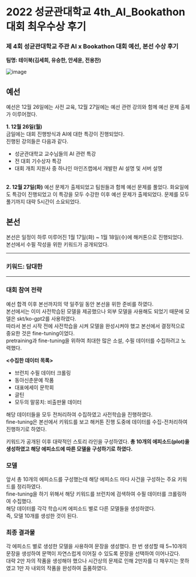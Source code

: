 # 2022 성균관대학교 4th_AI_Bookathon 대회 최우수상 후기

### 제 4회 성균관대학교 주관 AI x Bookathon 대회 예선, 본선 수상 후기    
<B>팀명: 테이북(김세희, 유승한, 안세윤, 전용찬)</b>


![image](https://user-images.githubusercontent.com/109735494/215828705-8da4306a-38e9-4204-9719-15e31b88de07.png)

## 예선
예선은 12월 26일에는 사전 교육, 12월 27일에는 예선 관련 강의와 함께 예선 문제 출제가 이루어졌다.

<b>1. 12월 26일(월)</b>   
금일에는 대회 진행방식과 AI에 대한 특강이 진행되었다.    
진행된 강의들은 다음과 같다.
- 성균관대학교 교수님들의 AI 관련 특강
- 전 대회 기수상자 특강
- 대회 개최 지원사 중 하나인 마인즈랩에서 개발한 AI 설명 및 서버 설명

<br> 
<b>2. 12월 27일(화)</b>       
예선 문제가 출제되었고 팀원들과 함께 예선 문제를 풀었다.     
화요일에도 특강이 진행되었고 이 특강을 모두 수강한 이후 예선 문제가 출제되었다.         
문제를 모두 풀기까지 대략 5시간이 소요되었다.    

## 본선
본선은 일정이 하루 미루어진 1월 17일(화) ~ 1월 18일(수)에 해커톤으로 진행되었다.        
본선에서 수필 작성을 위한 키워드가 공개되었다.

------------------
### 키워드: 담대한
------------------

### 대회 참여 전략
예선 합격 이후 본선까지의 약 일주일 동안 본선을 위한 준비를 하였다.      
본선에서는 이미 사전학습된 모델을 제공했으나 외부 모델을 사용해도 되었기 때문에 모델은 skt/ko-gpt2를 사용하였다.    
따라서 본선 시작 전에 사전학습을 시켜 모델을 완성시켜야 했고 본선에서 결정적으로 중요한 것은 fine-tuning이었다.      
pretraining과 fine-tuning을 위하여 최대한 많은 소설, 수필 데이터를 수집하려고 노력했다. 

<b><수집한 데이터 목록></b>
- 브런치 수필 데이터 크롤링
- 동아신춘문예 작품
- 대표에세이 문학회
- 글틴
- 모두의 말뭉치: 비출판물 데이터

해당 데이터들을 모두 전처리하여 수집하였고 사전학습을 진행하였다.    
fine-tuning은 본선에서 키워드를 보고 해커톤 진행 도중에 데이터를 수집-전처리하여 진행하기로 하였다.     

키워드가 공개된 이후 대략적인 스토리 라인을 구성하였다. <b>총 10개의 에피소드(plot)을 생성하였고 해당 에피소드에 따른 모델을 구성하기로 하였다.</b>

### 모델
앞서 총 10개의 에피소드를 구성했는데 해당 에피소드 마다 사건을 구성하는 주요 키워드를 정리하였다.          
fine-tuning을 하기 위해서 해당 키워드를 브런치에 검색하여 수필 데이터를 크롤링하여 수집했다.          
해당 데이터를 각각 학습시켜 에피소드 별로 다른 모델들을 생성하였다.       
즉, 모델 10개를 생성한 것이 된다.            

### 최종 결과물
각 에피소드 별로 생성한 모델을 사용하여 문장을 생성했다. 한 번 생성할 때 5~10개의 문장을 생성하여 문맥이 자연스럽게 이어질 수 있도록 
문장을 선택하여 이어나갔다.    
대략 2만 자의 작품을 생성해야 했으나 시간상의 문제로 인해 2만자를 다 채우지는 못하였고 1만 자 내외의 작품을 완성하여 출품하였다.






